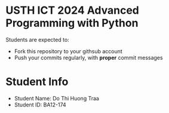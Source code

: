 USTH ICT 2024 Advanced Programming with Python
=====================================================

Students are expected to:
* Fork this repository to your githsub account
* Push your commits regularly, with **proper** commit messages


Student Info
=========================

* Student Name: Do Thi Huong Traa
* Student ID: BA12-174


